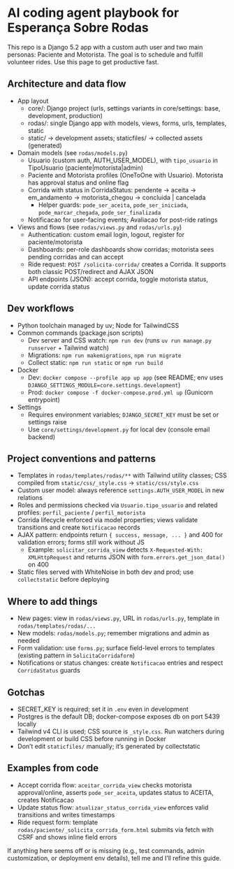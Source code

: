 # AI coding agent playbook for Esperança Sobre Rodas

This repo is a Django 5.2 app with a custom auth user and two main personas: Paciente and Motorista. The goal is to schedule and fulfill volunteer rides. Use this page to get productive fast.

## Architecture and data flow
- App layout
  - core/: Django project (urls, settings variants in core/settings: base, development, production)
  - rodas/: single Django app with models, views, forms, urls, templates, static
  - static/ -> development assets; staticfiles/ -> collected assets (generated)
- Domain models (see `rodas/models.py`)
  - Usuario (custom auth, AUTH_USER_MODEL), with `tipo_usuario` in TipoUsuario (paciente|motorista|admin)
  - Paciente and Motorista profiles (OneToOne with Usuario). Motorista has approval status and online flag
  - Corrida with status in CorridaStatus: pendente → aceita → em_andamento → motorista_chegou → concluida | cancelada
    - Helper guards: `pode_ser_aceita`, `pode_ser_iniciada`, `pode_marcar_chegada`, `pode_ser_finalizada`
  - Notificacao for user-facing events; Avaliacao for post-ride ratings
- Views and flows (see `rodas/views.py` and `rodas/urls.py`)
  - Authentication: custom email login, logout, register for paciente/motorista
  - Dashboards: per-role dashboards show corridas; motorista sees pending corridas and can accept
  - Ride request: `POST /solicita-corrida/` creates a Corrida. It supports both classic POST/redirect and AJAX JSON
  - API endpoints (JSON): accept corrida, toggle motorista status, update corrida status

## Dev workflows
- Python toolchain managed by uv; Node for TailwindCSS
- Common commands (package.json scripts)
  - Dev server and CSS watch: `npm run dev` (runs `uv run manage.py runserver` + Tailwind watch)
  - Migrations: `npm run makemigrations`, `npm run migrate`
  - Collect static: `npm run static` or `npm run build`
- Docker
  - Dev: `docker compose --profile app up app` (see README; env uses `DJANGO_SETTINGS_MODULE=core.settings.development`)
  - Prod: `docker compose -f docker-compose.prod.yml up` (Gunicorn entrypoint)
- Settings
  - Requires environment variables; `DJANGO_SECRET_KEY` must be set or settings raise
  - Use `core/settings/development.py` for local dev (console email backend)

## Project conventions and patterns
- Templates in `rodas/templates/rodas/**` with Tailwind utility classes; CSS compiled from `static/css/_style.css` → `static/css/style.css`
- Custom user model: always reference `settings.AUTH_USER_MODEL` in new relations
- Roles and permissions checked via `Usuario.tipo_usuario` and related profiles: `perfil_paciente` / `perfil_motorista`
- Corrida lifecycle enforced via model properties; views validate transitions and create `Notificacao` records
- AJAX pattern: endpoints return `{ success, message, ... }` and 400 for validation errors; forms still work without JS
  - Example: `solicitar_corrida_view` detects `X-Requested-With: XMLHttpRequest` and returns JSON with `form.errors.get_json_data()` on 400
- Static files served with WhiteNoise in both dev and prod; use `collectstatic` before deploying

## Where to add things
- New pages: view in `rodas/views.py`, URL in `rodas/urls.py`, template in `rodas/templates/rodas/...`
- New models: `rodas/models.py`; remember migrations and admin as needed
- Form validation: use `forms.py`; surface field-level errors to templates (existing pattern in `SolicitaCorridaform`)
- Notifications or status changes: create `Notificacao` entries and respect `CorridaStatus` guards

## Gotchas
- SECRET_KEY is required; set it in `.env` even in development
- Postgres is the default DB; docker-compose exposes db on port 5439 locally
- Tailwind v4 CLI is used; CSS source is `_style.css`. Run watchers during development or build CSS before running in Docker
- Don’t edit `staticfiles/` manually; it’s generated by collectstatic

## Examples from code
- Accept corrida flow: `aceitar_corrida_view` checks motorista approval/online, asserts `pode_ser_aceita`, updates status to ACEITA, creates Notificacao
- Update status flow: `atualizar_status_corrida_view` enforces valid transitions and writes timestamps
- Ride request form: template `rodas/paciente/_solicita_corrida_form.html` submits via fetch with CSRF and shows inline field errors

If anything here seems off or is missing (e.g., test commands, admin customization, or deployment env details), tell me and I’ll refine this guide.
